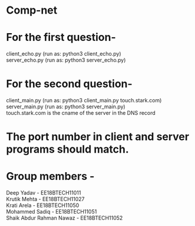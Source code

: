 # Comp-net
# For the first question- 
client_echo.py (run as: python3 client_echo.py) </br>
server_echo.py (run as: python3 server_echo.py) </br>

# For the second question-
client_main.py (run as: python3 client_main.py touch.stark.com) </br>
server_main.py (run as: python3 server_main.py) </br>
touch.stark.com is the cname of the server in the DNS record </br>

# The port number in client and server programs should match.

# Group members - 
Deep Yadav - EE18BTECH11011 </br>
Krutik Mehta - EE18BTECH11027 </br>
Krati Arela - EE18BTECH11050 </br>
Mohammed Sadiq - EE18BTECH11051 </br>
Shaik Abdur Rahman Nawaz - EE18BTECH11052 
 
